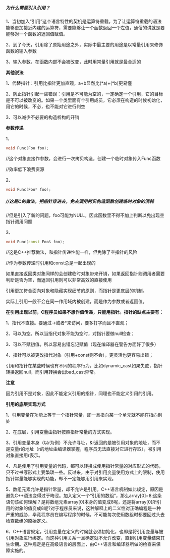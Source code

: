 ##### **为什么需要引入引用？**

1、当初加入“引用”这个语言特性的契机是运算符重载。为了让运算符重载的语法能够更加接近内建的运算符，需要能够让一个函数返回一个左值，通俗的讲就是要能够对一个函数的返回值赋值。

2、到了今天，引用除了原始用途之外，实际中最主要的用途是以常量引用来修饰函数的输入参数

3、输入参数，在函数内部不会被改变，此时用常量引用就是最合适的



**其他说法**

1、代替指针：引用比指针更加直观，a+b显然比(*a)+(*b)更易懂

2、防止指针引起一些错误：引用是不可能为空的，一定确定一个引用，它的目标是不可以被改变的。如果一个类里面有个引用成员，它必须在构造的时候初始化，用它的时候，不必，也不能对它进行判空

3、可以减少不必要的构造析构的开销



**参数传递**

1、

```C++
void Func(Foo foo);
```

//这个对象直接作参数，会进行一次拷贝构造，创建一个临时对象传入Func函数

//效率低下浪费资源

2、

```C++
void Func(Foo* foo);
```

##### //这是C的做法，把指针穿进去，免去调用拷贝构造函数创建临时对象的消耗

//但是引入了新的问题，foo可能为NULL，因此函数里不得不加上判断以免出现空指针调用问题

3、

```C++
void Func(const Foo& foo);
```

//这是C++推荐做法，和指针传递性能一样，但免除了空指针的风险

//作为参数传递时引用和const总是一起出现的



如果直接返回类对象同样的会创建临时对象带来开销，如果返回指针则调用者需要判断是否为空，而返回引用则可以非常高效的直接使用

引用更加符合面向对象和隐藏实现细节的原则，而指针是更底层的机制。

实际上引用一般不会在同一作用域内被创建，而是作为参数或者返回值。



**在引用出现以前，C程序员如果不想作值传递，只能用指针。指针的缺点主要有：**

1、指代不直接。要通过->或者*来访问，要多打字而且不直观；

2、可以为空。所以当指代对象不能为空时，对指针要做null检查；

3、可以不赋初值。所以容易出错忘记赋值（现在编译器在警告方面好了很多）

4、指针可以被更改指代对象（引用+const则不会），更灵活也更容易出错；



引用和指针在某些时候也有不同的程序行为，比如dynamic_cast如果失败，指针转换返回null，而引用转换会出bad_cast异常。



**注意**

因为引用不是对象，因此不能定义引用的指针，同理也不能定义引用的引用。



**引用的底层实现方式**

1、引用变量在功能上等于一个指针常量，即一旦指向某一个单元就不能在指向别处

2、在底层，引用变量由指针按照指针常量的方式实现。

3、引用变量本身（以r为例）不允许寻址，&r返回的是被引用对象的地址，而不是变量r的地址（r的地址由编译器掌握，程序员无法直接对它进行存取），被引用对象直接用r表示。

4、凡是使用了引用变量的代码，都可以转换成使用指针常量的对应形式的代码，只不过书写形式上要繁琐一些。反过来，由于对引用变量使用方式上的限制，使用指针常量能够实现的功能，却不一定能够用引用来实现。

5、数组元素允许是指针常量，却不允许是引用。C++语言机制如此规定，原因是避免C++语法变得过于晦涩。加入定义一个“引用的数组”，那么array[0]=8;这条语句该如何理解？是将数组元素array[0]本身的值变成8呢，还是将array[0]所引用的对象的值变成8呢?对于程序员来说，这种解释上的二义性对正确编程是一种严重的威胁，毕竟程序员在编写程序的时候，不可能每次使用数组时都要回过头去检查数组的原始定义。

6、C++语言规定，引用变量在定义的时候就必须初始化，也即是将引用变量与被引用对象进行绑定。而这种引用关系一旦确定就不允许改变，直到引用变量结束其生命期。这种规定是在高级语言的层面上，由C++语言和编译器所做的检查来保障实施的。